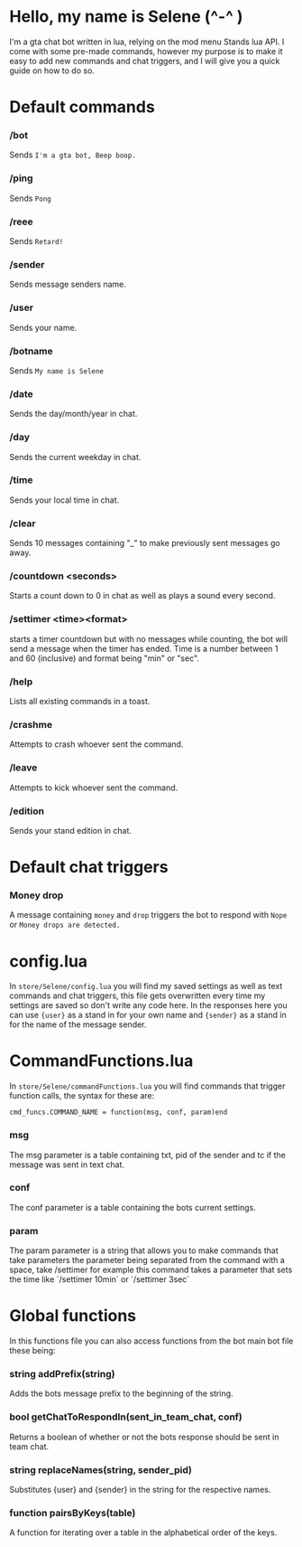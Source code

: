 # Hello, my name is Selene (\^-^ )

I'm a gta chat bot written in lua, relying on the mod menu Stands lua API. I come with some pre-made commands, however my purpose is to make it easy to add new commands and chat triggers, and I will give you a quick guide on how to do so.

# Default commands

### /bot
Sends `I'm a gta bot, Beep boop.`

### /ping
Sends `Pong`

### /reee
Sends `Retard!`

### /sender
Sends message senders name.

### /user
Sends your name.

### /botname
Sends `My name is Selene`

### /date
Sends the day/month/year in chat.

### /day
Sends the current weekday in chat.

### /time
Sends your local time in chat.

### /clear
Sends 10 messages containing "_" to make previously sent messages go away.

### /countdown <seconds\>
Starts a count down to 0 in chat as well as plays a sound every second.

### /settimer <time\><format\>
starts a timer countdown but with no messages while counting, the bot will send a message when the timer has ended. Time is a number between 1 and 60 (inclusive) and format being "min" or "sec".

### /help
Lists all existing commands in a toast.

### /crashme
Attempts to crash whoever sent the command.

### /leave
Attempts to kick whoever sent the command.

### /edition
Sends your stand edition in chat.

# Default chat triggers

### Money drop
A message containing `money` and `drop` triggers the bot to respond with `Nope` or `Money drops are detected.`

# config.lua

In `store/Selene/config.lua` you will find my saved settings as well as text commands and chat triggers, this file gets overwritten every time my settings are saved so don't write any code here. In the responses here you can use `{user}` as a stand in for your own name and `{sender}` as a stand in for the name of the message sender.

# CommandFunctions.lua

In `store/Selene/commandFunctions.lua` you will find commands that trigger function calls, the syntax for these are:

`cmd_funcs.COMMAND_NAME = function(msg, conf, param)end`

### msg
The msg parameter is a table containing txt, pid of the sender and tc if the message was sent in text chat.

### conf
The conf parameter is a table containing the bots current settings.

### param
The param parameter is a string that allows you to make commands that take parameters the parameter being separated from the command with a space, take /settimer for example this command takes a parameter that sets the time like ´/settimer 10min´ or ´/settimer 3sec´

# Global functions

In this functions file you can also access functions from the bot main bot file these being:


### string addPrefix(string)
Adds the bots message prefix to the beginning of the string.

### bool getChatToRespondIn(sent_in_team_chat, conf)
Returns a boolean of whether or not the bots response should be sent in team chat.

### string replaceNames(string, sender_pid)
Substitutes {user} and {sender} in the string for the respective names.

### function pairsByKeys(table)
A function for iterating over a table in the alphabetical order of the keys.


